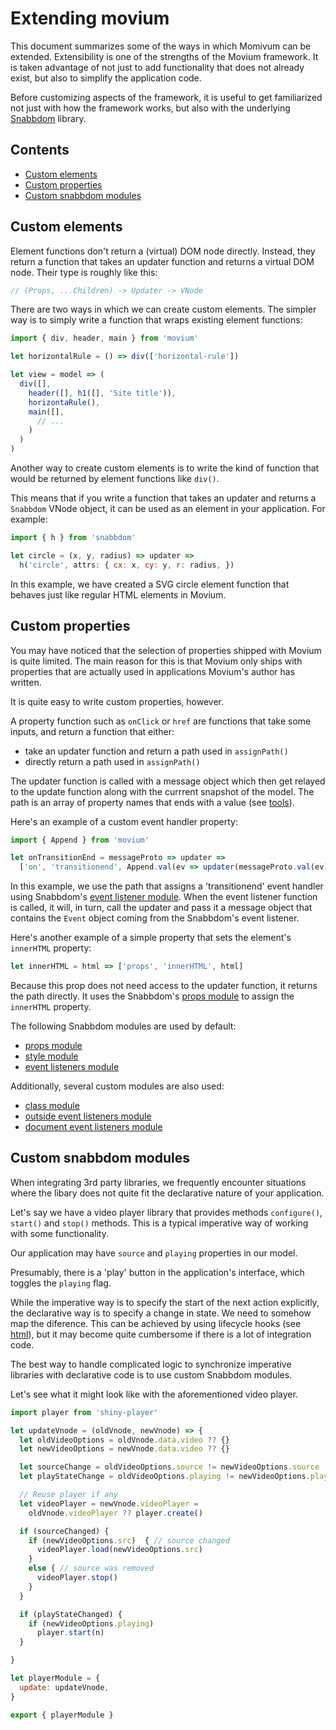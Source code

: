 # Extending movium

This document summarizes some of the ways in which Momivum can be extended.
Extensibility is one of the strengths of the Movium framework. It is taken
advantage of not just to add functionality that does not already exist, but
also to simplify the application code.

Before customizing aspects of the framework, it is useful to get familiarized
not just with how the framework works, but also with the underlying
[Snabbdom](https://github.com/snabbdom/snabbdom#readme) library.

## Contents

<!-- vim-markdown-toc GFM -->

* [Custom elements](#custom-elements)
* [Custom properties](#custom-properties)
* [Custom snabbdom modules](#custom-snabbdom-modules)

<!-- vim-markdown-toc -->

## Custom elements

Element functions don't return a (virtual) DOM node directly. Instead, they
return a function that takes an updater function and returns a virtual DOM node.
Their type is roughly like this:

```javascript
// (Props, ...Children) -> Updater -> VNode
```

There are two ways in which we can create custom elements. The simpler way is
to simply write a function that wraps existing element functions:

```javascript
import { div, header, main } from 'movium'

let horizontalRule = () => div(['horizontal-rule'])

let view = model => (
  div([],
    header([], h1([], 'Site title')),
    horizontaRule(),
    main([],
      // ...
    )
  )
)
```

Another way to create custom elements is to write the kind of function that
would be returned by element functions like `div()`.

This means that if you write a function that takes an updater and returns a
`Snabbdom` VNode object, it can be used as an element in your application. For
example:

```javascript
import { h } from 'snabbdom'

let circle = (x, y, radius) => updater =>
  h('circle', attrs: { cx: x, cy: y, r: radius, })
```

In this example, we have created a SVG circle element function that behaves
just like regular HTML elements in Movium.

## Custom properties

You may have noticed that the selection of properties shipped with Movium is
quite limited. The main reason for this is that Movium only ships with
properties that are actually used in applications Movium's author has written.

It is quite easy to write custom properties, however.

A property function such as `onClick` or `href` are functions that take some
inputs, and return a function that either:

- take an updater function and return a path used in `assignPath()`
- directly return a path used in `assignPath()`

The updater function is called with a message object which then get relayed to
the update function along with the currrent snapshot of the model. The path is
an array of property names that ends with a value (see
[tools](./tools.md#assignpathpath-x)).

Here's an example of a custom event handler property:

```javascript
import { Append } from 'movium'

let onTransitionEnd = messageProto => updater =>
  ['on', 'transitionend', Append.val(ev => updater(messageProto.val(ev)))]
```

In this example, we use the path that assigns a 'transitionend' event handler
using Snabbdom's [event listener 
module](https://github.com/snabbdom/snabbdom#the-eventlisteners-module). When 
the event listener function is called, it will, in turn, call the updater and 
pass it a message object that contains the `Event` object coming from the
Snabbdom's event listener.

Here's another example of a simple property that sets the element's `innerHTML`
property:

```javascript
let innerHTML = html => ['props', 'innerHTML', html]
```

Because this prop does not need access to the updater function, it returns the
path directly. It uses the Snabbdom's [props 
module](https://github.com/snabbdom/snabbdom#the-props-module) to assign the
`innerHTML` property.

The following Snabbdom modules are used by default:

- [props module](https://github.com/snabbdom/snabbdom#the-props-module)
- [style module](https://github.com/snabbdom/snabbdom#the-style-module)
- [event listeners 
  module](https://github.com/snabbdom/snabbdom#the-eventlisteners-module)

Additionally, several custom modules are also used:

- [class module](./snabbdom-modules.md#class-module)
- [outside event listeners 
  module](./snabbdom-modules.md#outside-event-listeners-module)
- [document event listeners 
  module](./snabbdom-modules.md#document-event-listeners-module)

## Custom snabbdom modules

When integrating 3rd party libraries, we frequently encounter situations where
the libary does not quite fit the declarative nature of your application.

Let's say we have a video player library that provides methods `configure()`,
`start()` and `stop()` methods. This is a typical imperative way of working
with some functionality.

Our application may have `source` and `playing` properties in our model.

Presumably, there is a 'play' button in the application's interface, which
toggles the `playing` flag.

While the imperative way is to specify the start of the next action explicitly,
the declarative way is to specify a change in state. We need to somehow map the
diference. This can be achieved by using lifecycle hooks (see 
[html](../library/html.md#element-lifecycle-hooks)), but it may become quite
cumbersome if there is a lot of integration code.

The best way to handle complicated logic to synchronize imperative libraries
with declarative code is to use custom Snabbdom modules.

Let's see what it might look like with the aforementioned video player.

```javascript
import player from 'shiny-player'

let updateVnode = (oldVnode, newVnode) => {
  let oldVideoOptions = oldVnode.data.video ?? {}
  let newVideoOptions = newVnode.data.video ?? {}

  let sourceChange = oldVideoOptions.source != newVideoOptions.source
  let playStateChange = oldVideoOptions.playing != newVideoOptions.playing

  // Reuse player if any
  let videoPlayer = newVnode.videoPlayer = 
    oldVnode.videoPlayer ?? player.create()

  if (sourceChanged) {
    if (newVideoOptions.src)  { // source changed
      videoPlayer.load(newVideoOptions.src)
    }
    else { // source was removed
      videoPlayer.stop()
    }
  }

  if (playStateChanged) {
    if (newVideoOptions.playing)
      player.start(n)
  }

}

let playerModule = {
  update: updateVnode,
}

export { playerModule }
```
